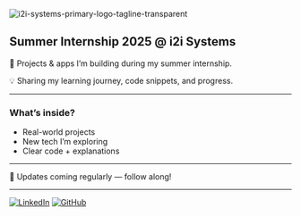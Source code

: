 ![i2i-systems-primary-logo-tagline-transparent](https://github.com/user-attachments/assets/a978c7da-6a72-4818-9374-e7f93e259658)


## Summer Internship 2025 @ i2i Systems

🚀 Projects & apps I’m building during my summer internship.

💡 Sharing my learning journey, code snippets, and progress.

---

### What’s inside?
- Real-world projects  
- New tech I’m exploring  
- Clear code + explanations  

---

🔄 Updates coming regularly — follow along!

---

[![LinkedIn](https://img.shields.io/badge/LinkedIn-Connect-blue?logo=linkedin)]([https://linkedin.com/in/your-profile](https://www.linkedin.com/in/mert-açar-22084423b/))  
[![GitHub](https://img.shields.io/badge/GitHub-Follow-black?logo=github)](https://github.com/mertacar-git)
